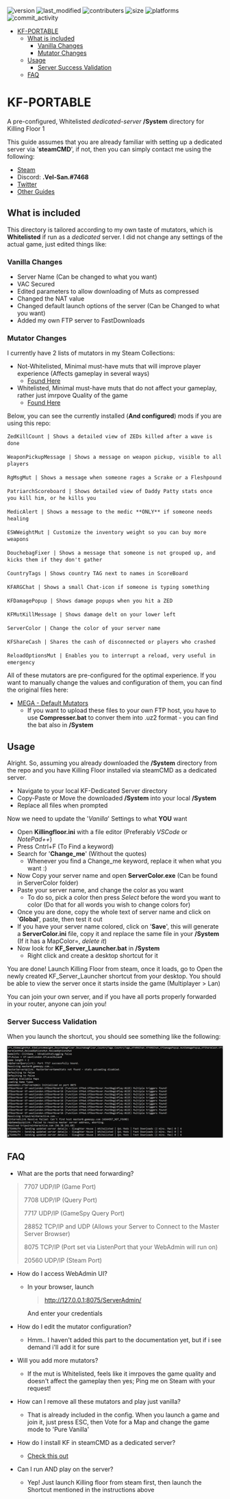 ![version](https://img.shields.io/badge/Version-1.1-yellow?style=flat-square) ![last_modified](https://img.shields.io/github/last-commit/vel-san/kf-portable/master?style=flat-square) ![contributers](https://img.shields.io/github/contributors/vel-san/kf-portable?style=flat-square) ![size](https://img.shields.io/github/repo-size/vel-san/kf-portable?color=violet&style=flat-square) ![platforms](https://img.shields.io/badge/Platforms-Windows-blue?style=flat-square) ![commit_activity](https://img.shields.io/github/commit-activity/w/vel-san/kf-portable?color=purple&style=flat-square)

- [KF-PORTABLE](#kf-portable)
  - [What is included](#what-is-included)
    - [Vanilla Changes](#vanilla-changes)
    - [Mutator Changes](#mutator-changes)
  - [Usage](#usage)
    - [Server Success Validation](#server-success-validation)
  - [FAQ](#faq)

# KF-PORTABLE

A pre-configured, Whitelisted *dedicated-server* **/System** directory for Killing Floor 1

This guide assumes that you are already familiar with setting up a dedicated server via '**steamCMD**', if not, then you can simply contact me using the following:

- [Steam](https://steamcommunity.com/id/Vel-San/)
- Discord: **.Vel-San.#7468**
- [Twitter](https://twitter.com/Vel__San)
- [Other Guides](https://steamcommunity.com/id/Vel-San/myworkshopfiles/?section=guides&appid=1250)

## What is included

This directory is tailored according to my own taste of mutators, which is **Whitelisted** if run as a *dedicated* server.
I did not change any settings of the actual game, just edited things like:

### Vanilla Changes

- Server Name (Can be changed to what you want)
- VAC Secured
- Edited parameters to allow downloading of Muts as compressed
- Changed the NAT value
- Changed default launch options of the server (Can be Changed to what you want)
- Added my own FTP server to FastDownloads

### Mutator Changes

I currently have 2 lists of mutators in my Steam Collections:

- Not-Whitelisted, Minimal must-have muts that will improve player experience (Affects gameplay in several ways)
  - [Found Here](https://steamcommunity.com/sharedfiles/filedetails/?id=1913521033)
- Whitelisted, Minimal must-have muts that do not affect your gameplay, rather just imrpove Quality of the game
  - [Found Here](https://steamcommunity.com/sharedfiles/filedetails/?id=1490172785)

Below, you can see the currently installed (**And configured**) mods if you are using this repo:

```text
ZedKillCount | Shows a detailed view of ZEDs killed after a wave is done

WeaponPickupMessage | Shows a message on weapon pickup, visible to all players

RgMsgMut | Shows a message when someone rages a Scrake or a Fleshpound

PatriarchScoreboard | Shows detailed view of Daddy Patty stats once you kill him, or he kills you

MedicAlert | Shows a message to the medic **ONLY** if someone needs healing

ESWWeightMut | Customize the inventory weight so you can buy more weapons

DouchebagFixer | Shows a message that someone is not grouped up, and kicks them if they don't gather

CountryTags | Shows country TAG next to names in ScoreBoard

KFARGChat | Shows a small Chat-icon if someone is typing something

KFDamagePopup | Shows damage popups when you hit a ZED

KFMutKillMessage | Shows damage delt on your lower left

ServerColor | Change the color of your server name

KFShareCash | Shares the cash of disconnected or players who crashed

ReloadOptionsMut | Enables you to interrupt a reload, very useful in emergency
```

All of these mutators are pre-configured for the optimal experience. If you want to manually change the values and configuration of them, you can find the original files here:
<!-- TODO -->
- [MEGA - Default Mutators](https://mega.nz/folder/YDoEmKiC#s6FGAtgh40-TvB4bHsLaMQ)
  - If you want to upload these files to your own FTP host, you have to use **Compresser.bat** to conver them into .uz2 format - you can find the bat also in **/System**

## Usage

Alright. So, assuming you already downloaded the **/System** directory from the repo and you have Killing Floor installed via steamCMD as a dedicated server.

- Navigate to your local KF-Dedicated Server directory
- Copy-Paste or Move the downloaded **/System** into your local **/System**
- Replace all files when prompted

Now we need to update the '*Vanilla*' Settings to what **YOU** want

- Open **Killingfloor.ini** with a file editor (Preferably *VSCode* or *NotePad++*)
- Press Cntrl+F (To Find a keyword)
- Search for '**Change_me**' (Without the quotes)
  - Whenever you find a Change_me keyword, replace it when what you want :)
- Now Copy your server name and open **ServerColor.exe** (Can be found in ServerColor folder)
- Paste your server name, and change the color as you want
  - To do so, pick a color then press *Select* before the word you want to color (Do that for all words you wish to change colors for)
- Once you are done, copy the whole text of server name and click on '**Global**', paste, then test it out
- If you have your server name colored, click on '**Save**', this will generate a **ServerColor.ini** file, copy it and replace the same file in your **/System** (If it has a MapColor=, *delete it*)
- Now look for **KF_Server_Launcher.bat** in **/System**
  - Right click and create a desktop shortcut for it

You are done! Launch Killing Floor from steam, once it loads, go to Open the newly created KF_Server_Launcher shortcut from your desktop. You should be able to view the server once it starts inside the game (Multiplayer > Lan)

You can join your own server, and if you have all ports properly forwarded in your router, anyone can join you!

### Server Success Validation

When you launch the shortcut, you should see something like the following:

![console_log](doc_images/console_log.png)

## FAQ

- What are the ports that need forwarding?

>7707 UDP/IP (Game Port)
>
>7708 UDP/IP (Query Port)
>
>7717 UDP/IP (GameSpy Query Port)
>
>28852 TCP/IP and UDP (Allows your Server to Connect to the Master Server Browser)
>
>8075 TCP/IP (Port set via ListenPort that your WebAdmin will run on)
>
>20560 UDP/IP (Steam Port)

- How do I access WebAdmin UI?
  - In your browser, launch
    ><http://127.0.0.1:8075/ServerAdmin/>

    And enter your credentials

- How do I edit the mutator configuration?
  - Hmm.. I haven't added this part to the documentation yet, but if i see demand i'll add it for sure

- Will you add more mutators?
  - If the mut is Whitelisted, feels like it imrpoves the game quality and doesn't affect the gameplay then yes; Ping me on Steam with your request!

- How can I remove all these mutators and play just vanilla?
  - That is already included in the config. When you launch a game and join it, just press ESC, then Vote for a Map and change the game mode to 'Pure Vanilla'

- How do I install KF in steamCMD as a dedicated server?
  - [Check this out](https://wiki.tripwireinteractive.com/index.php/Dedicated_Server_%28KillingFloor%29)

- Can I run AND play on the server?
  - Yep! Just launch Killing floor from steam first, then launch the Shortcut mentioned in the instructions above
